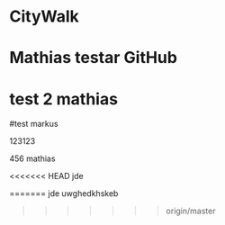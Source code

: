 # CityWalk
# Mathias testar GitHub
# test 2 mathias
#test markus


























123123


456 mathias

<<<<<<< HEAD
jde



=======
jde uwghedkhskeb
>>>>>>> origin/master
